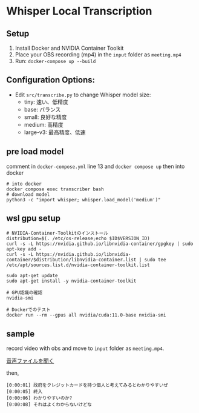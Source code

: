 # Whisper Local Transcription

## Setup
1. Install Docker and NVIDIA Container Toolkit
2. Place your OBS recording (mp4) in the `input` folder as `meeting.mp4`
3. Run: `docker-compose up --build`

## Configuration Options:
- Edit `src/transcribe.py` to change Whisper model size:
  - tiny: 速い、低精度
  - base: バランス
  - small: 良好な精度
  - medium: 高精度
  - large-v3: 最高精度、低速

## pre load model

comment in `docker-compose.yml` line 13
and `docker compose up` then into docker

```
# into docker
docker compose exec transcriber bash    
# download model
python3 -c "import whisper; whisper.load_model('medium')"
```

## wsl gpu setup

```
# NVIDIA-Container-Toolkitのインストール
distribution=$(. /etc/os-release;echo $ID$VERSION_ID)
curl -s -L https://nvidia.github.io/libnvidia-container/gpgkey | sudo apt-key add -
curl -s -L https://nvidia.github.io/libnvidia-container/$distribution/libnvidia-container.list | sudo tee /etc/apt/sources.list.d/nvidia-container-toolkit.list

sudo apt-get update
sudo apt-get install -y nvidia-container-toolkit
```

```
# GPU認識の確認
nvidia-smi

# Dockerでのテスト
docker run --rm --gpus all nvidia/cuda:11.0-base nvidia-smi
```

## sample

record video with obs and move to  `input` folder as `meeting.mp4`.  

[音声ファイルを聞く](./sample/audio.ogg)  

then,

```
[0:00:01] 政府をクレジットカードを持つ個人と考えてみるとわかりやすいぜ
[0:00:05] 終入
[0:00:06] わかりやすいのか?
[0:00:08] それはよくわからないけどな
```